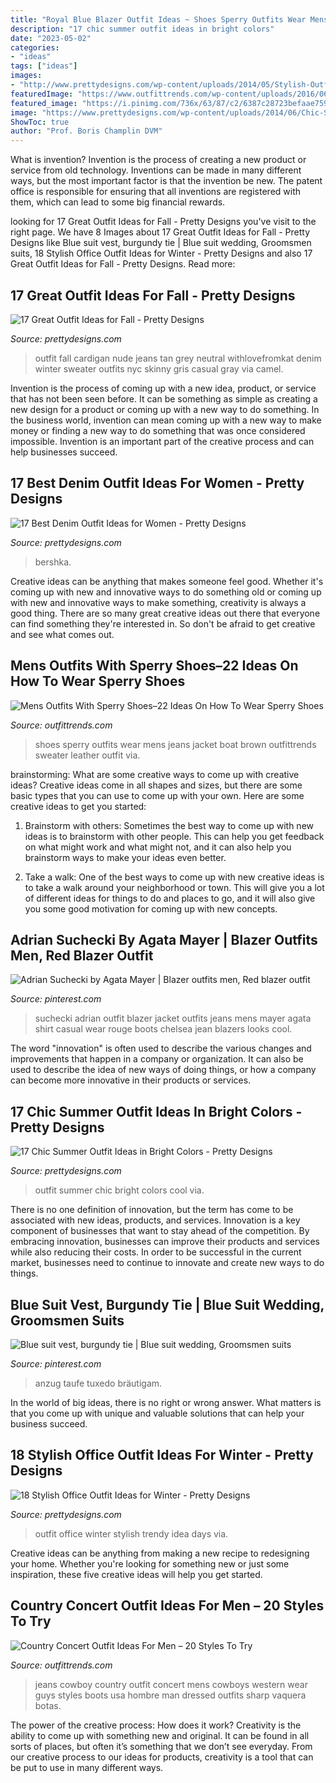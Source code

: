 ```yaml
---
title: "Royal Blue Blazer Outfit Ideas ~ Shoes Sperry Outfits Wear Mens Jeans Jacket Boat Brown Outfittrends Sweater Leather Outfit Via"
description: "17 chic summer outfit ideas in bright colors"
date: "2023-05-02"
categories:
- "ideas"
tags: ["ideas"]
images:
- "http://www.prettydesigns.com/wp-content/uploads/2014/05/Stylish-Outfit-Idea-with-Jeans.jpg"
featuredImage: "https://www.outfittrends.com/wp-content/uploads/2016/06/2e6fc651f4f3a597264f47b2b5874cd7.jpg"
featured_image: "https://i.pinimg.com/736x/63/87/c2/6387c28723befaae759c5bb6c23182c3.jpg"
image: "https://www.prettydesigns.com/wp-content/uploads/2014/06/Chic-Summer-Outfit.jpg"
ShowToc: true
author: "Prof. Boris Champlin DVM"
---
```



What is invention?
Invention is the process of creating a new product or service from old technology. Inventions can be made in many different ways, but the most important factor is that the invention be new. 
The patent office is responsible for ensuring that all inventions are registered with them, which can lead to some big financial rewards.

	

		
looking for 17 Great Outfit Ideas for Fall - Pretty Designs you've visit to the right page. We have 8 Images about 17 Great Outfit Ideas for Fall - Pretty Designs like Blue suit vest, burgundy tie | Blue suit wedding, Groomsmen suits, 18 Stylish Office Outfit Ideas for Winter - Pretty Designs and also 17 Great Outfit Ideas for Fall - Pretty Designs. Read more:
		
    
## 17 Great Outfit Ideas For Fall - Pretty Designs

<img loading=lazy src="https://www.prettydesigns.com/wp-content/uploads/2015/09/Nude-Cardigan.jpg" onerror="this.onerror=null;this.src='https://tse2.mm.bing.net/th?id=OIP.Azoo1gVjYvXeX-teUPrZrAHaLH&amp;pid=15.1';" alt="17 Great Outfit Ideas for Fall - Pretty Designs">

_Source: prettydesigns.com_

>outfit fall cardigan nude jeans tan grey neutral withlovefromkat denim winter sweater outfits nyc skinny gris casual gray via camel. 

	

Invention is the process of coming up with a new idea, product, or service that has not been seen before. It can be something as simple as creating a new design for a product or coming up with a new way to do something. In the business world, invention can mean coming up with a new way to make money or finding a new way to do something that was once considered impossible. Invention is an important part of the creative process and can help businesses succeed.

    
## 17 Best Denim Outfit Ideas For Women - Pretty Designs

<img loading=lazy src="http://www.prettydesigns.com/wp-content/uploads/2014/05/Stylish-Outfit-Idea-with-Jeans.jpg" onerror="this.onerror=null;this.src='https://tse3.mm.bing.net/th?id=OIP.KnbzMQJUEi18T4biJBpIrAHaK3&amp;pid=15.1';" alt="17 Best Denim Outfit Ideas for Women - Pretty Designs">

_Source: prettydesigns.com_

>bershka. 

	

Creative ideas can be anything that makes someone feel good. Whether it's coming up with new and innovative ways to do something old or coming up with new and innovative ways to make something, creativity is always a good thing. There are so many great creative ideas out there that everyone can find something they're interested in. So don't be afraid to get creative and see what comes out.

    
## Mens Outfits With Sperry Shoes–22 Ideas On How To Wear Sperry Shoes

<img loading=lazy src="https://www.outfittrends.com/wp-content/uploads/2016/06/2e6fc651f4f3a597264f47b2b5874cd7.jpg" onerror="this.onerror=null;this.src='https://tse2.mm.bing.net/th?id=OIP.yOCMW5c---xL2bZ4uTFETgHaLH&amp;pid=15.1';" alt="Mens Outfits With Sperry Shoes–22 Ideas On How To Wear Sperry Shoes">

_Source: outfittrends.com_

>shoes sperry outfits wear mens jeans jacket boat brown outfittrends sweater leather outfit via. 

	

brainstorming: What are some creative ways to come up with creative ideas?
Creative ideas come in all shapes and sizes, but there are some basic types that you can use to come up with your own. Here are some creative ideas to get you started:
1. Brainstorm with others: Sometimes the best way to come up with new ideas is to brainstorm with other people. This can help you get feedback on what might work and what might not, and it can also help you brainstorm ways to make your ideas even better.

2. Take a walk: One of the best ways to come up with new creative ideas is to take a walk around your neighborhood or town. This will give you a lot of different ideas for things to do and places to go, and it will also give you some good motivation for coming up with new concepts.


    
## Adrian Suchecki By Agata Mayer | Blazer Outfits Men, Red Blazer Outfit

<img loading=lazy src="https://i.pinimg.com/736x/bc/20/83/bc2083633950c95bd3b0dc08778fadb0--cool-outfits-outfit-ideas.jpg" onerror="this.onerror=null;this.src='https://tse3.mm.bing.net/th?id=OIP.oVxwcB_RILK7CxKo5bRirQHaKe&amp;pid=15.1';" alt="Adrian Suchecki by Agata Mayer | Blazer outfits men, Red blazer outfit">

_Source: pinterest.com_

>suchecki adrian outfit blazer jacket outfits jeans mens mayer agata shirt casual wear rouge boots chelsea jean blazers looks cool. 

	

The word "innovation" is often used to describe the various changes and improvements that happen in a company or organization. It can also be used to describe the idea of new ways of doing things, or how a company can become more innovative in their products or services.

    
## 17 Chic Summer Outfit Ideas In Bright Colors - Pretty Designs

<img loading=lazy src="https://www.prettydesigns.com/wp-content/uploads/2014/06/Chic-Summer-Outfit.jpg" onerror="this.onerror=null;this.src='https://tse2.mm.bing.net/th?id=OIP.YPBAn0ImFOHGF9vsnu9yVAHaK3&amp;pid=15.1';" alt="17 Chic Summer Outfit Ideas in Bright Colors - Pretty Designs">

_Source: prettydesigns.com_

>outfit summer chic bright colors cool via. 

	

There is no one definition of innovation, but the term has come to be associated with new ideas, products, and services. Innovation is a key component of businesses that want to stay ahead of the competition. By embracing innovation, businesses can improve their products and services while also reducing their costs. In order to be successful in the current market, businesses need to continue to innovate and create new ways to do things.

    
## Blue Suit Vest, Burgundy Tie | Blue Suit Wedding, Groomsmen Suits

<img loading=lazy src="https://i.pinimg.com/736x/63/87/c2/6387c28723befaae759c5bb6c23182c3.jpg" onerror="this.onerror=null;this.src='https://tse2.mm.bing.net/th?id=OIP.50DVyZbLrVsr7Igyy9euhQHaLH&amp;pid=15.1';" alt="Blue suit vest, burgundy tie | Blue suit wedding, Groomsmen suits">

_Source: pinterest.com_

>anzug taufe tuxedo bräutigam. 

	

In the world of big ideas, there is no right or wrong answer. What matters is that you come up with unique and valuable solutions that can help your business succeed.

    
## 18 Stylish Office Outfit Ideas For Winter - Pretty Designs

<img loading=lazy src="http://www.prettydesigns.com/wp-content/uploads/2014/11/Trendy-Outfit-Idea-for-Work-Days.jpg" onerror="this.onerror=null;this.src='https://tse4.mm.bing.net/th?id=OIP.K2A-xKwmHi1_Ceu_ZgEBWAHaLT&amp;pid=15.1';" alt="18 Stylish Office Outfit Ideas for Winter - Pretty Designs">

_Source: prettydesigns.com_

>outfit office winter stylish trendy idea days via. 

	

Creative ideas can be anything from making a new recipe to redesigning your home. Whether you're looking for something new or just some inspiration, these five creative ideas will help you get started.

    
## Country Concert Outfit Ideas For Men – 20 Styles To Try

<img loading=lazy src="https://www.outfittrends.com/wp-content/uploads/2016/06/b9f15c19ed8feb91ceb1490917ddb66d.jpg" onerror="this.onerror=null;this.src='https://tse1.mm.bing.net/th?id=OIP.krmzhcZS2lN_0_JozPyk8gHaLi&amp;pid=15.1';" alt="Country Concert Outfit Ideas For Men – 20 Styles To Try">

_Source: outfittrends.com_

>jeans cowboy country outfit concert mens cowboys western wear guys styles boots usa hombre man dressed outfits sharp vaquera botas. 

	

The power of the creative process: How does it work?
Creativity is the ability to come up with something new and original. It can be found in all sorts of places, but often it’s something that we don’t see everyday. From our creative process to our ideas for products, creativity is a tool that can be put to use in many different ways.

